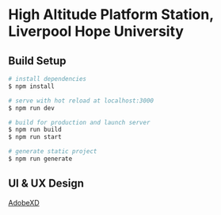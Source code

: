 # High Altitude Platform Station, Liverpool Hope University

## Build Setup

```bash
# install dependencies
$ npm install

# serve with hot reload at localhost:3000
$ npm run dev

# build for production and launch server
$ npm run build
$ npm run start

# generate static project
$ npm run generate
```

## UI & UX Design
<a href="https://xd.adobe.com/view/aaf36002-29b2-4914-a5f4-fd865f976fcc-ffa0/"> AdobeXD </a>
